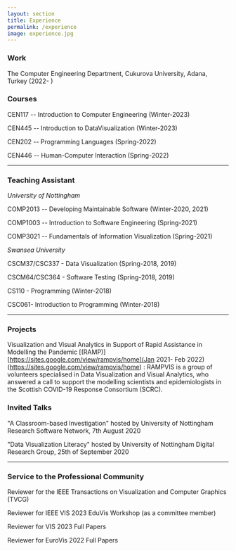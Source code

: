 ```yaml
---
layout: section
title: Experience
permalink: /experience
image: experience.jpg
---
```

### Work
The Computer Engineering Department, Cukurova University, Adana, Turkey (2022- )

### Courses

CEN117 -- Introduction to Computer Engineering (Winter-2023)

CEN445 -- Introduction to DataVisualization (Winter-2023)

CEN202 -- Programming Languages (Spring-2022)

CEN446 -- Human-Computer Interaction (Spring-2022)

---
### Teaching Assistant

_University of Nottingham_

COMP2013 -- Developing Maintainable Software (Winter-2020, 2021)

COMP1003 -- Introduction to Software Engineering (Spring-2021)

COMP3021 -- Fundamentals of Information Visualization (Spring-2021)

_Swansea University_

CSCM37/CSC337 - Data Visualization (Spring-2018, 2019)

CSCM64/CSC364 - Software Testing (Spring-2018, 2019)

CS110 - Programming (Winter-2018)

CSC061- Introduction to Programming (Winter-2018)

---

### Projects

Visualization and Visual Analytics in Support of Rapid Assistance in Modelling the Pandemic [(RAMP)][https://sites.google.com/view/rampvis/home](Jan 2021- Feb 2022)(https://sites.google.com/view/rampvis/home) : RAMPVIS is a group of volunteers specialised in Data Visualization and Visual Analytics, who answered a call to support the modelling scientists and epidemiologists in the Scottish COVID-19 Response Consortium (SCRC). 

### Invited Talks

"A Classroom-based Investigation" hosted by University of Nottingham Research Software Network, 7th August 2020

"Data Visualization Literacy" hosted by University of Nottingham Digital Research Group, 25th of September 2020

--- 
### Service to the Professional Community
Reviewer for the IEEE Transactions on Visualization and Computer Graphics (TVCG)

Reviewer for IEEE VIS 2023 EduVis Workshop (as a committee member)

Reviewer for VIS 2023 Full Papers

Reviewer for EuroVis 2022 Full Papers
